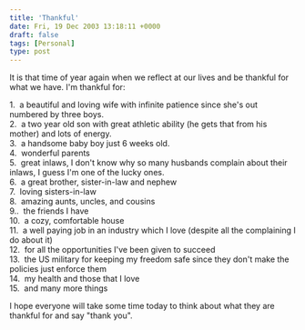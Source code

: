 ```yaml
---
title: 'Thankful'
date: Fri, 19 Dec 2003 13:18:11 +0000
draft: false
tags: [Personal]
type: post
---
```


It is that time of year again when we reflect at our lives and be thankful for what we have. I'm thankful for:

1\.  a beautiful and loving wife with infinite patience since she's out numbered by three boys.  
2\.  a two year old son with great athletic ability (he gets that from his mother) and lots of energy.  
3\.  a handsome baby boy just 6 weeks old.  
4\.  wonderful parents  
5\.  great inlaws, I don't know why so many husbands complain about their inlaws, I guess I'm one of the lucky ones.  
6\.  a great brother, sister-in-law and nephew  
7\.  loving sisters-in-law  
8\.  amazing aunts, uncles, and cousins  
9..  the friends I have  
10\.  a cozy, comfortable house  
11\.  a well paying job in an industry which I love (despite all the complaining I do about it)  
12\.  for all the opportunities I've been given to succeed  
13\.  the US military for keeping my freedom safe since they don't make the policies just enforce them  
14\.  my health and those that I love  
15\.  and many more things

I hope everyone will take some time today to think about what they are thankful for and say "thank you".
